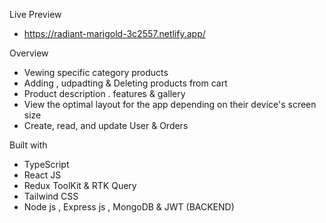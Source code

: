  Live Preview 
   - https://radiant-marigold-3c2557.netlify.app/

Overview
   - Vewing specific category products
   - Adding , udpadting & Deleting products from cart
   - Product description . features & gallery 
   - View the optimal layout for the app depending on their device's screen size
   - Create, read, and update User & Orders

Built with
   - TypeScript
   - React JS 
   - Redux ToolKit & RTK Query
   - Tailwind CSS
   - Node js , Express js , MongoDB & JWT  (BACKEND)


